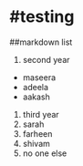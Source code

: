 #testing
========
##markdown
list  
1. second year
  - maseera
  - adeela
  - aakash
1. third year
  1. sarah
  2. farheen
  3. shivam
1. no one else
